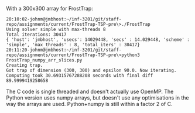 
With a 300x300 array for FrostTrap: 

```
20:10:02-johnm@jmbhost:~/inf-3201/git/staff-repo/assignments/current/FrostTrap-TSP-pre\>./FrostTrap
Using solver simple with max-threads 8
Total iterations: 30417
{ 'host': 'jmbhost', 'usecs': 14029448, 'secs' : 14.029448, 'scheme' : 'simple', 'max_threads' : 8, 'total_iters' : 30417}
20:11:20-johnm@jmbhost:~/inf-3201/git/staff-repo/assignments/current/FrostTrap-TSP-pre\>python3 FrostTrap_numpy_arr_slices.py 
Creating trap.
Got trap of dimension (300, 300) and epsilon 90.0. Now iterating.
Computing took 30.69315767288208 seconds with final diff 89.9999419258658
```

The C code is single threaded and doesn't actually use OpenMP. The
Python version uses numpy arrays, but doesn't use any optimisations in
the way the arrays are used. Python+numpy is still within a factor 2 of C. 

